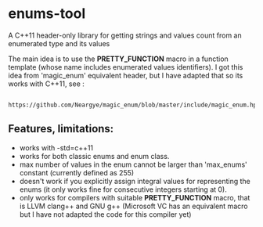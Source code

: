 # enums-tool

A C++11 header-only library for getting strings and values count from an enumerated type and its values

The main idea is to use the __PRETTY_FUNCTION__ macro in a function template (whose name includes enumerated values identifiers). I got this idea from 'magic_enum' equivalent header, but I have adapted that so its works with C++11, see :

      https://github.com/Neargye/magic_enum/blob/master/include/magic_enum.hpp

## Features, limitations:

* works with -std=c++11
* works for both classic enums and enum class.
* max number of values in the enum cannot be larger than 'max_enums' constant (currently defined as 255)
* doesn't work if you explicitly assign integral values for representing the enums (it only works fine for consecutive integers starting at 0).
* only works for compilers with suitable __PRETTY_FUNCTION__ macro, that is LLVM clang++ and GNU g++  (Microsoft VC has an equivalent macro but I have not adapted the code for this compiler yet) 
